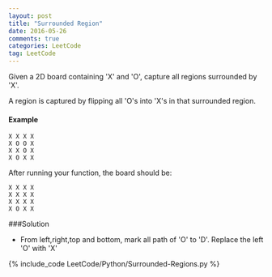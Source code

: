```yaml
---
layout: post
title: "Surrounded Region"
date: 2016-05-26
comments: true
categories: LeetCode
tag: LeetCode
---
```


Given a 2D board containing 'X' and 'O', capture all regions surrounded by 'X'.

A region is captured by flipping all 'O's into 'X's in that surrounded region.

#### Example
```
X X X X
X O O X
X X O X
X O X X
```
After running your function, the board should be:

```
X X X X
X X X X
X X X X
X O X X
```

<!--more-->
###Solution

* From left,right,top and bottom, mark all path of 'O' to 'D'. Replace the left 'O' with 'X'

{% include_code LeetCode/Python/Surrounded-Regions.py %}
